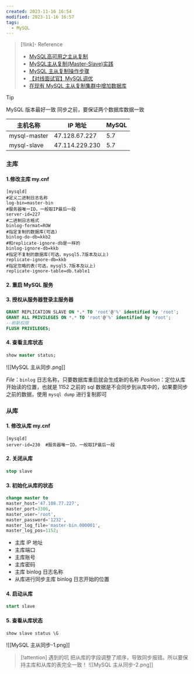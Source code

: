```yaml
---
created: 2023-11-16 16:54
modified: 2023-11-16 16:57
tags:
  - MySQL
---
```


> [!link]- Reference
> - [MySQL高可用之主从复制](https://mp.weixin.qq.com/s/yhAwaP9yynpLMFAfP5RCPA)
> - [MySQL主从复制(Master-Slave)实践](https://www.cnblogs.com/gl-developer/p/6170423.html)
> - [MySQL 主从复制操作步骤](https://blog.csdn.net/boywcx/article/details/115345492)
> - [【对线面试官】MySQL调优](https://mp.weixin.qq.com/s/3fVfZ4UWxYBTwEhuEKja0Q)
> - [在现有 MySQL 主从复制集群中增加数据库](https://www.jianshu.com/p/28b97d5c9c23)

> [!tip]
> MySQL 版本最好一致
> 同步之前，要保证两个数据库数据一致

| 主机名称         | IP 地址          | MySQL |
| ------------ | -------------- | ----- |
| mysql-master | 47.128.67.227  | 5.7   |
| mysql-slave  | 47.114.229.230 | 5.7   |

### 主库

#### 1.修改主库 my.cnf

```properties
[mysqld]
#定义二进制日志名称
log-bin=master-bin
#服务器唯一ID，一般取IP最后一段
server-id=227
#二进制日志格式
binlog-format=ROW
#指定复制的数据库(可选)
binlog-do-db=kkb2
#和replicate-ignore-db是一样的
binlog-ignore-db=kkb
#指定不复制的数据库(可选，mysql5.7版本及以上)
replicate-ignore-db=kkb
#指定忽略的表(可选，mysql5.7版本及以上)
replicate-ignore-table=db.table1
```

#### 2. 重启 MySQL 服务

#### 3. 授权从服务器登录主服务器

```sql
GRANT REPLICATION SLAVE ON *.* TO 'root'@'%' identified by 'root';
GRANT ALL PRIVILEGES ON *.* TO 'root'@'%' identified by 'root';
--刷新权限
FLUSH PRIVILEGES;
```

#### 4. 查看主库状态

```sql
show master status;
```

![[MySQL 主从同步.png]]

*File*：`binlog` 日志名称，只要数据库重启就会生成新的名称
*Position*：定位从库开始读的位置，也就是 1152 之前的 sql 数据是不会同步到从库中的，如果要同步之前的数据，使用 `mysql dump` 进行复制即可

### 从库

#### 1. 修改从库 my.cnf

```properties
[mysqld]
server-id=230  #服务器唯一ID，一般取IP最后一段
```

#### 2. 关闭从库

```sql
stop slave
```

#### 3. 初始化从库的状态

```sql
change master to
master_host='47.108.77.227',
master_port=3306,
master_user='root',
master_password='1232',
master_log_file='master-bin.000001',
master_log_pos=1152;
```

- 主库 IP 地址
- 主库端口
- 主库账号
- 主库密码
- 主库 binlog 日志名称
- 从库进行同步主库 binlog  日志开始的位置

#### 4. 启动从库

```sql
start slave
```

#### 5. 查看从库状态

```sql
show slave status \G
```

![[MySQL 主从同步-1.png]]

> [!attention] 遇到的坑
> 把从库的字段调整了顺序，导致同步报错。所以要保持主库和从库的表完全一致！
>  ![[MySQL 主从同步-2.png]]